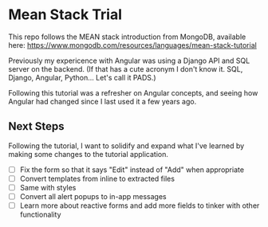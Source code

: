 # Mean Stack Trial

This repo follows the MEAN stack introduction from MongoDB, available here: https://www.mongodb.com/resources/languages/mean-stack-tutorial

Previously my expericence with Angular was using a Django API and SQL server on the backend. (If that has a cute acronym I don't know it. SQL, Django, Angular, Python... Let's call it PADS.)

Following this tutorial was a refresher on Angular concepts, and seeing how Angular had changed since I last used it a few years ago.

## Next Steps

Following the tutorial, I want to solidify and expand what I've learned by making some changes to the tutorial application.

* [ ] Fix the form so that it says "Edit" instead of "Add" when appropriate
* [ ] Convert templates from inline to extracted files
* [ ] Same with styles
* [ ] Convert all alert popups to in-app messages
* [ ] Learn more about reactive forms and add more fields to tinker with other functionality